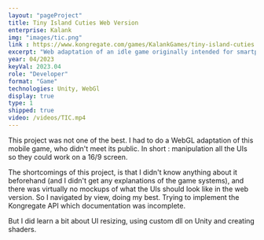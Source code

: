 ```yaml
---
layout: "pageProject"
title: Tiny Island Cuties Web Version
enterprise: Kalank
img: "images/tic.png"
link : https://www.kongregate.com/games/KalankGames/tiny-island-cuties
excerpt: "Web adaptation of an idle game originally intended for smartphones"
year: 04/2023
keyVal: 2023.04
role: "Developer"
format: "Game"
technologies: Unity, WebGl
display: true
type: 1
shipped: true
video: /videos/TIC.mp4
---
```

<p>This project was not one of the best. I had to do a WebGL adaptation of this mobile game, who didn't meet its public. In short : manipulation all the UIs so they could work on a 16/9 screen. </p>
<p>The shortcomings of this project, is that I didn't know anything about it beforehand (and I didn't get any explanations of the game systems), and there was virtually no mockups of what the UIs should look like in the web version. So I navigated by view, doing my best. Trying to implement the Kongregate API which documentation was incomplete.</p>
<p>But I did learn a bit about UI resizing, using custom dll on Unity and creating shaders.</p>


